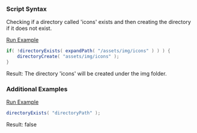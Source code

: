 ### Script Syntax

Checking if a directory called 'icons' exists and then creating the directory if it does not exist.

<a href="https://try.boxlang.io/?code=eJzLTNNQUEzJLEpNLskvqnStyCwuKdZQSK0oSMxLCUgsydBQUNJPLC5OLSnWz8xN189Mzs8rVlLQBMNqLk64Tuei1MSSVKBqLIqtuWq5AEzXIoU%3D" target="_blank">Run Example</a>

```java
if( !directoryExists( expandPath( "/assets/img/icons" ) ) ) {
	directoryCreate( "assets/img/icons" );
}

```

Result: The directory 'icons' will be created under the img folder.

### Additional Examples

<a href="https://try.boxlang.io/?code=eJxLySxKTS7JL6p0rcgsLinWUFBKgYkEJJZkKCloWnMBAAI%2BDNI%3D" target="_blank">Run Example</a>

```java
directoryExists( "directoryPath" );

```

Result: false

